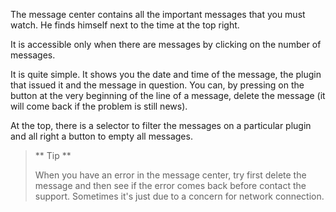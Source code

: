 The message center contains all the important messages that you
must watch. He finds himself next to the time at the top right.

It is accessible only when there are messages by clicking on the
number of messages.

It is quite simple. It shows you the date and time of the message, the
plugin that issued it and the message in question. You can, by pressing
on the button at the very beginning of the line of a message, delete the
message (it will come back if the problem is still
news).

At the top, there is a selector to filter the messages on a
particular plugin and all right a button to empty all
messages.

> ** Tip **
>
> When you have an error in the message center, try
> first delete the message and then see if the error comes back before
> contact the support. Sometimes it's just due to a concern for
> network connection.
